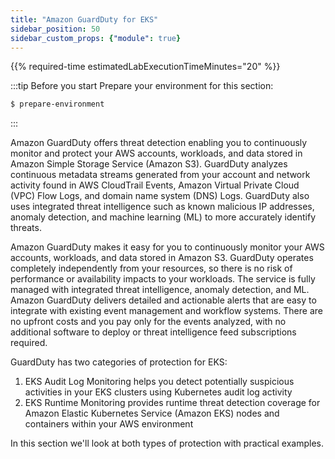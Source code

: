 ```yaml
---
title: "Amazon GuardDuty for EKS"
sidebar_position: 50
sidebar_custom_props: {"module": true}
---
```


{{% required-time estimatedLabExecutionTimeMinutes="20" %}}

:::tip Before you start
Prepare your environment for this section:

```bash timeout=300 wait=30
$ prepare-environment
```

:::

Amazon GuardDuty offers threat detection enabling you to continuously monitor and protect your AWS accounts, workloads, and data stored in Amazon Simple Storage Service (Amazon S3). GuardDuty analyzes continuous metadata streams generated from your account and network activity found in AWS CloudTrail Events, Amazon Virtual Private Cloud (VPC) Flow Logs, and domain name system (DNS) Logs. GuardDuty also uses integrated threat intelligence such as known malicious IP addresses, anomaly detection, and machine learning (ML) to more accurately identify threats.

Amazon GuardDuty makes it easy for you to continuously monitor your AWS accounts, workloads, and data stored in Amazon S3. GuardDuty operates completely independently from your resources, so there is no risk of performance or availability impacts to your workloads. The service is fully managed with integrated threat intelligence, anomaly detection, and ML. Amazon GuardDuty delivers detailed and actionable alerts that are easy to integrate with existing event management and workflow systems. There are no upfront costs and you pay only for the events analyzed, with no additional software to deploy or threat intelligence feed subscriptions required.

GuardDuty has two categories of protection for EKS:
1. EKS Audit Log Monitoring helps you detect potentially suspicious activities in your EKS clusters using Kubernetes audit log activity
1. EKS Runtime Monitoring provides runtime threat detection coverage for Amazon Elastic Kubernetes Service (Amazon EKS) nodes and containers within your AWS environment

In this section we'll look at both types of protection with practical examples.
